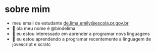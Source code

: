 # sobre mim
-    meu email de estudante de.lima.emily@escola.pr.gov.br
- 👋 ola meu nome é @bindelima
- 👀 eu estou interessado em aprender a programar novs linguagens
- 🌱 eu estou aprendendo a programar recentemente a linguagem de jovescript e scratc
